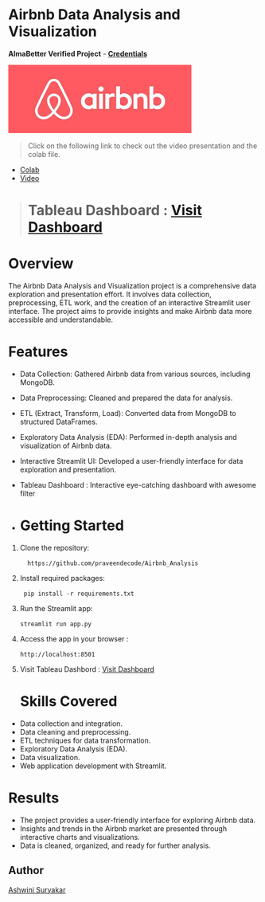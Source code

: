 # Airbnb Data Analysis and Visualization  
**AlmaBetter Verified Project** - [**Credentials**]()


 ![image](https://github.com/AshwiniSuryakar09/Airbnb-/blob/main/images.jpeg)


 >Click on the following link to check out the video presentation and the colab file.
- [Colab](https://colab.research.google.com/drive/1wpC-fEXRcVSXrfeY37Pcye0kjkltU1dI?usp=sharing)
- [Video](https://drive.google.com/file/d/1V9WOdbakJALVNEnzEBBPy2RkrEAwxzpL/view?usp=sharing)
>
># Tableau Dashboard  : [Visit Dashboard](https://public.tableau.com/authoring/AshwinisDatavizDashboard/Dashboard1#1)
# Overview
   The Airbnb Data Analysis and Visualization project is a comprehensive data exploration and presentation effort. It involves data collection, preprocessing, ETL work, and the creation of an interactive Streamlit user interface. The project aims to provide insights and make Airbnb data more accessible and understandable.

# Features
- Data Collection: Gathered Airbnb data from various sources, including MongoDB.
- Data Preprocessing: Cleaned and prepared the data for analysis. 
- ETL (Extract, Transform, Load): Converted data from MongoDB to structured DataFrames.
- Exploratory Data Analysis (EDA): Performed in-depth analysis and visualization of Airbnb data.
- Interactive Streamlit UI: Developed a user-friendly interface for data exploration and presentation.
- Tableau Dashboard : Interactive eye-catching dashboard with awesome filter

- # Getting Started

1. Clone the repository:
   
         https://github.com/praveendecode/Airbnb_Analysis

3. Install required packages:
   
        pip install -r requirements.txt

5. Run the Streamlit app:

       streamlit run app.py

7. Access the app in your browser :

       http://localhost:8501

4. Visit Tableau Dashbord  : [Visit Dashboard](https://public.tableau.com/authoring/AshwinisDatavizDashboard/Dashboard1#1)

   # Skills Covered
- Data collection and integration.
- Data cleaning and preprocessing.
- ETL techniques for data transformation.
- Exploratory Data Analysis (EDA).
- Data visualization.
- Web application development with Streamlit.


# Results
- The project provides a user-friendly interface for exploring Airbnb data.
- Insights and trends in the Airbnb market are presented through interactive charts and visualizations.
- Data is cleaned, organized, and ready for further analysis.



## Author
[Ashwini Suryakar](https://www.linkedin.com/in/ashwini-suryakar-b4b68523a/)
